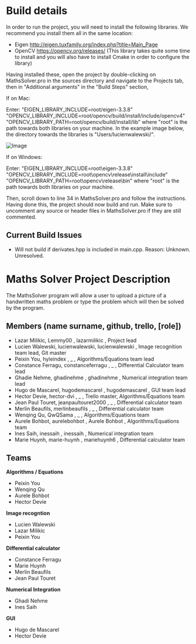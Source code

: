 # Build details

In order to run the project, you will need to install the following libraries. We recommend you install them all in the same location:

- Eigen http://eigen.tuxfamily.org/index.php?title=Main_Page
- OpenCV https://opencv.org/releases/ (This library takes quite some time to install and you will also have to install Cmake in order to configure the library)

Having installed these, open the project by double-clicking on MathsSolver.pro in the sources directory and navigate to the Projects tab, then in "Additional arguments" in the "Build Steps" section, 

If on Mac:

Enter: "EIGEN_LIBRARY_INCLUDE=root/eigen-3.3.8" "OPENCV_LIBRARY_INCLUDE=root/opencv/build/install/include/opencv4" "OPENCV_LIBRARY_PATH=root/opencv/build/install/lib" where "root" is the path towards
both libraries on your machine. In the example image below, the directory towards the libraries is "Users/lucienwalewski/".

![Image](https://github.com/lucienwalewski/MathsSolver/blob/main/scripts/build_details/Screenshot%202020-11-22%20at%2000.06.27.png)

If on Windows: 

Enter: "EIGEN_LIBRARY_INCLUDE=root\eigen-3.3.8" "OPENCV_LIBRARY_INCLUDE=root\opencv\release\install\include" "OPENCV_LIBRARY_PATH=root\opencv\release\bin\" where "root" is the path towards both libraries on your machine. 

Then, scroll down to line 34 in MathsSolver.pro and follow the instructions. Having done this, the project should now build and run. Make sure to uncomment any source or header files in MathsSolver.pro if they are still commented. 

## Current Build Issues

- Will not build if derivates.hpp is included in main.cpp. Reason: Unknown. Unresolved. 


# Maths Solver Project Description

The MathsSolver program will allow a user to upload a picture of a handwritten maths
problem or type the problem which will then be solved by the program.

## Members (name surname, github, trello, [role])

- Lazar Milikic, Lemmy00 , lazarmilikic , Project lead
- Lucien Walewski, lucienwalewski, lucienwalewski , Image recognition team lead, Git master
- Peixin You, hyleindex , _ , Algorithms/Equations team lead
- Constance Ferragu, constanceferragu , _ , Differential Calculator team lead
- Ghadie Nehme, ghadinehme , ghadinehme , Numerical integration team lead
- Hugo de Mascarel, hugodemascarel , hugodemascarel , GUI team lead
- Hector Devie, hector-dvi , _ , Trello master, Algorithms/Equations team
- Jean Paul Touret, jeanpaultouret2000 , _ , Differential calculator team
- Merlin Beaufils, merlinbeaufils , _ , Differential calculator team
- Wenqing Qu, QwQSama , _ , Algorithms/Equations team
- Aurele Bohbot, aurelebohbot , Aurele Bohbot , Algorithms/Equations team
- Ines Saih, inessaih , inessaih , Numerical integration team
- Marie Huynh, marie-huynh , mariehuynh6 , Differential calculator team

## Teams

**Algorithms / Equations**

- Peixin You
- Wenqing Qu
- Aurele Bohbot 
- Hector Devie

**Image recogntion**

- Lucien Walewski
- Lazar Milikic
- Peixin You

**Differential calculator**

- Constance Ferragu
- Marie Huynh
- Merlin Beaufils
- Jean Paul Touret

**Numerical Integration**

- Ghadi Nehme
- Ines Saih

**GUI**

- Hugo de Mascarel
- Hector Devie
